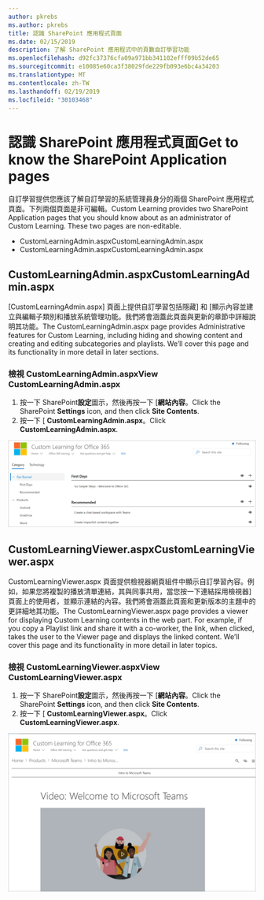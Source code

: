 ```yaml
---
author: pkrebs
ms.author: pkrebs
title: 認識 SharePoint 應用程式頁面
ms.date: 02/15/2019
description: 了解 SharePoint 應用程式中的頁數自訂學習功能
ms.openlocfilehash: d92fc37376cfa09a971bb341102efff09b52de65
ms.sourcegitcommit: e10085e60ca3f38029fde229fb093e6bc4a34203
ms.translationtype: MT
ms.contentlocale: zh-TW
ms.lasthandoff: 02/19/2019
ms.locfileid: "30103468"
---
```

# <a name="get-to-know-the-sharepoint-application-pages"></a><span data-ttu-id="ff995-103">認識 SharePoint 應用程式頁面</span><span class="sxs-lookup"><span data-stu-id="ff995-103">Get to know the SharePoint Application pages</span></span>

<span data-ttu-id="ff995-p101">自訂學習提供您應該了解自訂學習的系統管理員身分的兩個 SharePoint 應用程式頁面。下列兩個頁面是非可編輯。</span><span class="sxs-lookup"><span data-stu-id="ff995-p101">Custom Learning provides two SharePoint Application pages that you should know about as an administrator of Custom Learning. These two pages are non-editable.</span></span> 

- <span data-ttu-id="ff995-106">CustomLearningAdmin.aspx</span><span class="sxs-lookup"><span data-stu-id="ff995-106">CustomLearningAdmin.aspx</span></span>
- <span data-ttu-id="ff995-107">CustomLearningAdmin.aspx</span><span class="sxs-lookup"><span data-stu-id="ff995-107">CustomLearningAdmin.aspx</span></span>

## <a name="customlearningadminaspx"></a><span data-ttu-id="ff995-108">CustomLearningAdmin.aspx</span><span class="sxs-lookup"><span data-stu-id="ff995-108">CustomLearningAdmin.aspx</span></span>

<span data-ttu-id="ff995-p102">[CustomLearningAdmin.aspx] 頁面上提供自訂學習包括隱藏] 和 [顯示內容並建立與編輯子類別和播放系統管理功能。我們將會涵蓋此頁面與更新的章節中詳細說明其功能。</span><span class="sxs-lookup"><span data-stu-id="ff995-p102">The CustomLearningAdmin.aspx page provides Administrative features for Custom Learning, including hiding and showing content and creating and editing subcategories and playlists. We’ll cover this page and its functionality in more detail in later sections.</span></span>

### <a name="view-customlearningadminaspx"></a><span data-ttu-id="ff995-111">檢視 CustomLearningAdmin.aspx</span><span class="sxs-lookup"><span data-stu-id="ff995-111">View CustomLearningAdmin.aspx</span></span>

1. <span data-ttu-id="ff995-112">按一下 SharePoint**設定**圖示，然後再按一下 [**網站內容**。</span><span class="sxs-lookup"><span data-stu-id="ff995-112">Click the SharePoint **Settings** icon, and then click **Site Contents**.</span></span> 
2. <span data-ttu-id="ff995-113">按一下 [ **CustomLearningAdmin.aspx**。</span><span class="sxs-lookup"><span data-stu-id="ff995-113">Click **CustomLearningAdmin.aspx**.</span></span> 

![cg adminapppage.png](media/cg-adminapppage.png)

## <a name="customlearningvieweraspx"></a><span data-ttu-id="ff995-115">CustomLearningViewer.aspx</span><span class="sxs-lookup"><span data-stu-id="ff995-115">CustomLearningViewer.aspx</span></span>
<span data-ttu-id="ff995-p103">CustomLearningViewer.aspx 頁面提供檢視器網頁組件中顯示自訂學習內容。例如，如果您將複製的播放清單連結，其與同事共用，當您按一下連結採用檢視器] 頁面上的使用者，並顯示連結的內容。我們將會涵蓋此頁面和更新版本的主題中的更詳細地其功能。</span><span class="sxs-lookup"><span data-stu-id="ff995-p103">The CustomLearningViewer.aspx page provides a viewer for displaying Custom Learning contents in the web part. For example, if you copy a Playlist link and share it with a co-worker, the link, when clicked, takes the user to the Viewer page and displays the linked content. We’ll cover this page and its functionality in more detail in later topics.</span></span>

### <a name="view-customlearningvieweraspx"></a><span data-ttu-id="ff995-119">檢視 CustomLearningViewer.aspx</span><span class="sxs-lookup"><span data-stu-id="ff995-119">View CustomLearningViewer.aspx</span></span>

1. <span data-ttu-id="ff995-120">按一下 SharePoint**設定**圖示，然後再按一下 [**網站內容**。</span><span class="sxs-lookup"><span data-stu-id="ff995-120">Click the SharePoint **Settings** icon, and then click **Site Contents**.</span></span> 
2. <span data-ttu-id="ff995-121">按一下 [ **CustomLearningViewer.aspx**。</span><span class="sxs-lookup"><span data-stu-id="ff995-121">Click **CustomLearningViewer.aspx**.</span></span> 

![cg viewerapppage.png](media/cg-viewerapppage.png)

